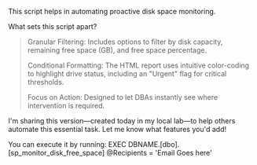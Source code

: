 This script helps in automating proactive disk space monitoring. 

What sets this script apart?
> Granular Filtering: Includes options to filter by disk capacity, remaining free space (GB), and free space percentage.
> 
> Conditional Formatting: The HTML report uses intuitive color-coding to highlight drive status, including an "Urgent" flag for critical thresholds.
> 
> Focus on Action: Designed to let DBAs instantly see where intervention is required.

I'm sharing this version—created today in my local lab—to help others automate this essential task. Let me know what features you'd add!

You can execute it by running: EXEC DBNAME.[dbo].[sp_monitor_disk_free_space] @Recipients = 'Email Goes here'
